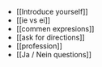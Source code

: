 - [[Introduce yourself]]
- [[ie vs ei]]
- [[commen expresions]]
- [[ask for directions]]
- [[profession]]
- [[Ja / Nein questions]]